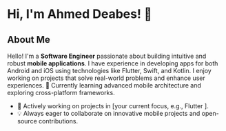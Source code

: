 # Hi, I'm Ahmed Deabes! 👋
## About Me
Hello! I'm a **Software Engineer** passionate about building intuitive and robust **mobile applications**. I have experience in developing apps for both Android and iOS using technologies like Flutter, Swift, and Kotlin. I enjoy working on projects that solve real-world problems and enhance user experiences. 
 🌱 Currently learning advanced mobile architecture and exploring cross-platform frameworks.
- 🔭 Actively working on projects in [your current focus, e.g., Flutter ].
- 💡 Always eager to collaborate on innovative mobile projects and open-source contributions.


